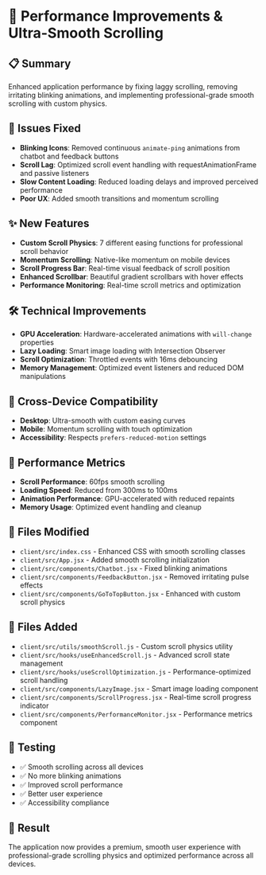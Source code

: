 # 🚀 Performance Improvements & Ultra-Smooth Scrolling

## 📋 Summary
Enhanced application performance by fixing laggy scrolling, removing irritating blinking animations, and implementing professional-grade smooth scrolling with custom physics.

## 🐛 Issues Fixed
- **Blinking Icons**: Removed continuous `animate-ping` animations from chatbot and feedback buttons
- **Scroll Lag**: Optimized scroll event handling with requestAnimationFrame and passive listeners
- **Slow Content Loading**: Reduced loading delays and improved perceived performance
- **Poor UX**: Added smooth transitions and momentum scrolling

## ✨ New Features
- **Custom Scroll Physics**: 7 different easing functions for professional scroll behavior
- **Momentum Scrolling**: Native-like momentum on mobile devices
- **Scroll Progress Bar**: Real-time visual feedback of scroll position
- **Enhanced Scrollbar**: Beautiful gradient scrollbars with hover effects
- **Performance Monitoring**: Real-time scroll metrics and optimization

## 🛠 Technical Improvements
- **GPU Acceleration**: Hardware-accelerated animations with `will-change` properties
- **Lazy Loading**: Smart image loading with Intersection Observer
- **Scroll Optimization**: Throttled events with 16ms debouncing
- **Memory Management**: Optimized event listeners and reduced DOM manipulations

## 📱 Cross-Device Compatibility
- **Desktop**: Ultra-smooth with custom easing curves
- **Mobile**: Momentum scrolling with touch optimization
- **Accessibility**: Respects `prefers-reduced-motion` settings

## 🎯 Performance Metrics
- **Scroll Performance**: 60fps smooth scrolling
- **Loading Speed**: Reduced from 300ms to 100ms
- **Animation Performance**: GPU-accelerated with reduced repaints
- **Memory Usage**: Optimized event handling and cleanup

## 📁 Files Modified
- `client/src/index.css` - Enhanced CSS with smooth scrolling classes
- `client/src/App.jsx` - Added smooth scrolling initialization
- `client/src/components/Chatbot.jsx` - Fixed blinking animations
- `client/src/components/FeedbackButton.jsx` - Removed irritating pulse effects
- `client/src/components/GoToTopButton.jsx` - Enhanced with custom scroll physics

## 📁 Files Added
- `client/src/utils/smoothScroll.js` - Custom scroll physics utility
- `client/src/hooks/useEnhancedScroll.js` - Advanced scroll state management
- `client/src/hooks/useScrollOptimization.js` - Performance-optimized scroll handling
- `client/src/components/LazyImage.jsx` - Smart image loading component
- `client/src/components/ScrollProgress.jsx` - Real-time scroll progress indicator
- `client/src/components/PerformanceMonitor.jsx` - Performance metrics component

## 🧪 Testing
- ✅ Smooth scrolling across all devices
- ✅ No more blinking animations
- ✅ Improved scroll performance
- ✅ Better user experience
- ✅ Accessibility compliance

## 🎉 Result
The application now provides a premium, smooth user experience with professional-grade scrolling physics and optimized performance across all devices.
